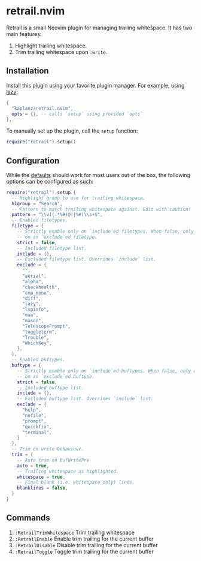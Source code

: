 # retrail.nvim

Retrail is a small Neovim plugin for managing trailing whitespace. It has two
main features:
1. Highlight trailing whitespace.
1. Trim trailing whitespace upon `:write`.

## Installation

Install this plugin using your favorite plugin manager. For example, using
[lazy]:

```lua
{
  "kaplanz/retrail.nvim",
  opts = {}, -- calls `setup` using provided `opts`
},
```

To manually set up the plugin, call the `setup` function:

```lua
require("retrail").setup()
```

## Configuration

While the [defaults] should work for most users out of the box, the following
options can be configured as such:

```lua
require("retrail").setup {
  -- Highlight group to use for trailing whitespace.
  hlgroup = "Search",
  -- Pattern to match trailing whitespace against. Edit with caution!
  pattern = "\\v((.*%#)@!|%#)\\s+$",
  -- Enabled filetypes.
  filetype = {
    -- Strictly enable only on `include`ed filetypes. When false, only disabled
    -- on an `exclude`ed filetype.
    strict = false,
    -- Included filetype list.
    include = {},
    -- Excluded filetype list. Overrides `include` list.
    exclude = {
      "",
      "aerial",
      "alpha",
      "checkhealth",
      "cmp_menu",
      "diff",
      "lazy",
      "lspinfo",
      "man",
      "mason",
      "TelescopePrompt",
      "toggleterm",
      "Trouble",
      "WhichKey",
    },
  },
  -- Enabled buftypes.
  buftype = {
    -- Strictly enable only on `include`ed buftypes. When false, only disabled
    -- on an `exclude`ed buftype.
    strict = false,
    -- Included buftype list.
    include = {},
    -- Excluded buftype list. Overrides `include` list.
    exclude = {
      "help",
      "nofile",
      "prompt",
      "quickfix",
      "terminal",
    }
  },
  -- Trim on write behaviour.
  trim = {
    -- Auto trim on BufWritePre
    auto = true,
    -- Trailing whitespace as highlighted.
    whitespace = true,
    -- Final blank (i.e. whitespace only) lines.
    blanklines = false,
  }
}
```

## Commands
1. `:RetrailTrimWhitespace` Trim trailing whitespace
2. `:RetrailEnable` Enable trim trailing for the current buffer
3. `:RetrailDisable` Disable trim trailing for the current buffer
4. `:RetrailToggle` Toggle trim trailing for the current buffer

<!-- Reference-style links -->
[defaults]: ./lua/retrail/config/defaults.lua
[lazy]:     https://github.com/folke/lazy.nvim
